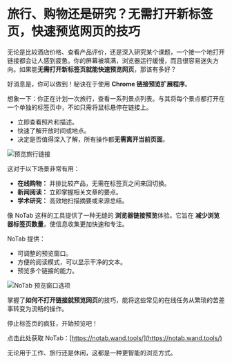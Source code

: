# 旅行、购物还是研究？无需打开新标签页，快速预览网页的技巧

无论是比较酒店价格、查看产品评价，还是深入研究某个课题，一个接一个地打开链接都会让人感到疲惫。你的屏幕被填满，浏览器运行缓慢，而且很容易迷失方向。如果能**无需打开新标签页就能快速预览网页**，那该有多好？

好消息是，你可以做到！秘诀在于使用 **Chrome 链接预览扩展程序**。

想象一下：你正在计划一次旅行，查看一系列景点列表。与其将每个景点都打开在一个单独的标签页中，不如只需将鼠标悬停在链接上。

*   立即查看照片和描述。
*   快速了解开放时间或地点。
*   决定是否值得深入了解，所有操作都**无需离开当前页面**。

![预览旅行链接](images/notab1.png)

这对于以下场景非常有用：

*   **在线购物：** 并排比较产品，无需在标签页之间来回切换。
*   **新闻阅读：** 立即掌握相关文章的要点。
*   **学术研究：** 高效地扫描摘要或来源总结。

像 NoTab 这样的工具提供了一种无缝的 **浏览器链接预览**体验。它旨在 **减少浏览器标签页数量**，使信息收集更加快速和专注。

NoTab 提供：

*   可调整的预览窗口。
*   方便的阅读模式，可以显示干净的文本。
*   预览多个链接的能力。

![NoTab 预览窗口选项](images/notab2.png)

掌握了**如何不打开链接就预览网页**的技巧，能将这些常见的在线任务从繁琐的苦差事转变为流畅的操作。

停止标签页的疯狂，开始预览吧！

点击此处获取 NoTab：[https://notab.wand.tools/](https://notab.wand.tools/)

无论用于工作、旅行还是休闲，这都是一种更智能的浏览方式。
